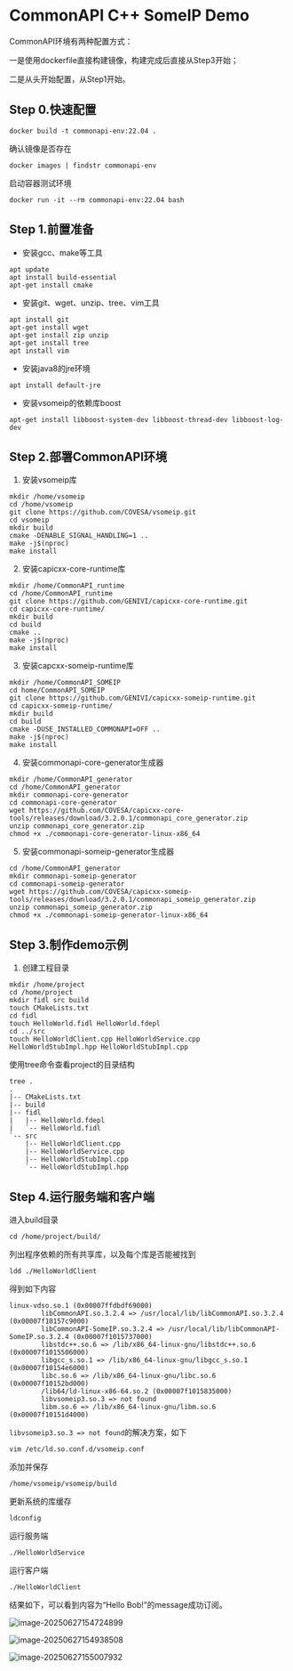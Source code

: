 

# CommonAPI C++ SomeIP Demo

CommonAPI环境有两种配置方式：

一是使用dockerfile直接构建镜像，构建完成后直接从Step3开始；

二是从头开始配置，从Step1开始。

## Step 0.快速配置

```shell
docker build -t commonapi-env:22.04 .
```

确认镜像是否存在

```shell
docker images | findstr commonapi-env
```

启动容器测试环境

```shell
docker run -it --rm commonapi-env:22.04 bash
```

## Step 1.前置准备

- 安装gcc、make等工具 

```shell
apt update
apt install build-essential
apt-get install cmake
```

- 安装git、wget、unzip、tree、vim工具

```shell
apt install git
apt-get install wget
apt-get install zip unzip
apt-get install tree
apt install vim
```

- 安装java8的jre环境

```shell
apt install default-jre
```

- 安装vsomeip的依赖库boost

```shell
apt-get install libboost-system-dev libboost-thread-dev libboost-log-dev
```

## Step 2.部署CommonAPI环境

1. 安装vsomeip库

```shell
mkdir /home/vsomeip
cd /home/vsomeip
git clone https://github.com/COVESA/vsomeip.git
cd vsomeip
mkdir build
cmake -DENABLE_SIGNAL_HANDLING=1 ..
make -j$(nproc)
make install
```

2. 安装capicxx-core-runtime库

```shell
mkdir /home/CommonAPI_runtime
cd /home/CommonAPI_runtime
git clone https://github.com/GENIVI/capicxx-core-runtime.git
cd capicxx-core-runtime/
mkdir build
cd build
cmake ..
make -j$(nproc)
make install
```

3. 安装capcxx-someip-runtime库

```shell
mkdir /home/CommonAPI_SOMEIP
cd home/CommonAPI_SOMEIP
git clone https://github.com/GENIVI/capicxx-someip-runtime.git
cd capicxx-someip-runtime/
mkdir build
cd build
cmake -DUSE_INSTALLED_COMMONAPI=OFF ..
make -j$(nproc)
make install
```

4. 安装commonapi-core-generator生成器

```shell
mkdir /home/CommonAPI_generator
cd /home/CommonAPI_generator
mkdir commonapi-core-generator
cd commonapi-core-generator
wget https://github.com/COVESA/capicxx-core-tools/releases/download/3.2.0.1/commonapi_core_generator.zip
unzip commonapi_core_generator.zip
chmod +x ./commonapi-core-generator-linux-x86_64
```

5. 安装commonapi-someip-generator生成器

```shell
cd /home/CommonAPI_generator
mkdir commonapi-someip-generator
cd commonapi-someip-generator
wget https://github.com/COVESA/capicxx-someip-tools/releases/download/3.2.0.1/commonapi_someip_generator.zip
unzip commonapi_someip_generator.zip
chmod +x ./commonapi-someip-generator-linux-x86_64
```

## Step 3.制作demo示例

1. 创建工程目录

```shell
mkdir /home/project
cd /home/project
mkdir fidl src build
touch CMakeLists.txt
cd fidl
touch HelloWorld.fidl HelloWorld.fdepl
cd ../src
touch HelloWorldClient.cpp HelloWorldService.cpp HelloWorldStubImpl.hpp HelloWorldStubImpl.cpp
```

使用tree命令查看project的目录结构

```shell
tree .
.
|-- CMakeLists.txt
|-- build
|-- fidl
|   |-- HelloWorld.fdepl
|   `-- HelloWorld.fidl
`-- src
    |-- HelloWorldClient.cpp
    |-- HelloWorldService.cpp
    |-- HelloWorldStubImpl.cpp
    `-- HelloWorldStubImpl.hpp
```

## Step 4.运行服务端和客户端

进入build目录

```shell
cd /home/project/build/
```

列出程序依赖的所有共享库，以及每个库是否能被找到

```shell
ldd ./HelloWorldClient
```

得到如下内容

```shell
linux-vdso.so.1 (0x00007ffdbdf69000)
        libCommonAPI.so.3.2.4 => /usr/local/lib/libCommonAPI.so.3.2.4 (0x00007f10157c9000)
        libCommonAPI-SomeIP.so.3.2.4 => /usr/local/lib/libCommonAPI-SomeIP.so.3.2.4 (0x00007f1015737000)
        libstdc++.so.6 => /lib/x86_64-linux-gnu/libstdc++.so.6 (0x00007f1015506000)
        libgcc_s.so.1 => /lib/x86_64-linux-gnu/libgcc_s.so.1 (0x00007f10154e6000)
        libc.so.6 => /lib/x86_64-linux-gnu/libc.so.6 (0x00007f10152bd000)
        /lib64/ld-linux-x86-64.so.2 (0x00007f1015835000)
        libvsomeip3.so.3 => not found
        libm.so.6 => /lib/x86_64-linux-gnu/libm.so.6 (0x00007f10151d4000)
```

`libvsomeip3.so.3 => not found`的解决方案，如下

```shell
vim /etc/ld.so.conf.d/vsomeip.conf
```

添加并保存

```
/home/vsomeip/vsomeip/build
```

更新系统的库缓存

```shell
ldconfig
```

运行服务端

```shell
./HelloWorldService
```

运行客户端

```shell
./HelloWorldClient
```

结果如下，可以看到内容为“Hello Bob!”的message成功订阅。

![image-20250627154724899](README.assets/image-20250627154724899.png)

![image-20250627154938508](README.assets/image-20250627154938508.png)



![image-20250627155007932](README.assets/image-20250627155007932.png)